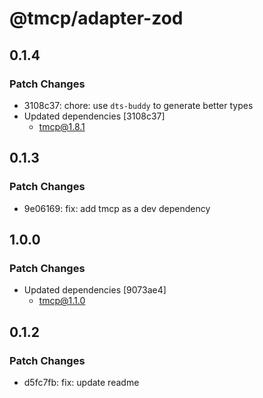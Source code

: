 # @tmcp/adapter-zod

## 0.1.4

### Patch Changes

- 3108c37: chore: use `dts-buddy` to generate better types
- Updated dependencies [3108c37]
    - tmcp@1.8.1

## 0.1.3

### Patch Changes

- 9e06169: fix: add tmcp as a dev dependency

## 1.0.0

### Patch Changes

- Updated dependencies [9073ae4]
    - tmcp@1.1.0

## 0.1.2

### Patch Changes

- d5fc7fb: fix: update readme
